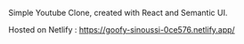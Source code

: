 Simple Youtube Clone, created with React and Semantic UI.

Hosted on Netlify : https://goofy-sinoussi-0ce576.netlify.app/ 
